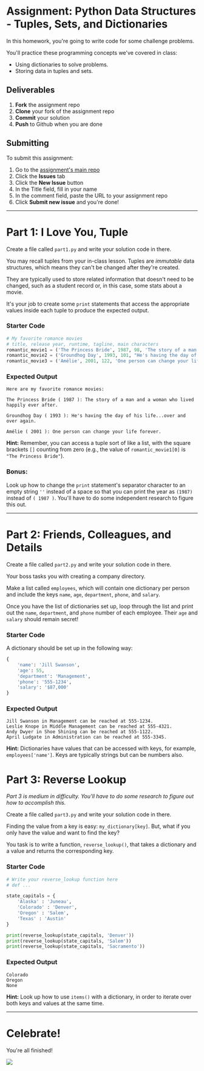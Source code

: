 # Assignment: Python Data Structures - Tuples, Sets, and Dictionaries

In this homework, you're going to write code for some challenge problems.

You'll practice these programming concepts we've covered in class:

* Using dictionaries to solve problems.
* Storing data in tuples and sets.

## Deliverables

1. **Fork** the assignment repo
1. **Clone** your fork of the assignment repo
1. **Commit** your solution
1. **Push** to Github when you are done

## Submitting

To submit this assignment:

1. Go to the [assignment's main repo](https://git.generalassemb.ly/PYTHR-august-2019/hw-08-tuples-and-dictionaries)
1. Click the **Issues** tab
1. Click the **New Issue** button
1. In the Title field, fill in your name
1. In the comment field, paste the URL to your assignment repo
1. Click **Submit new issue** and you're done!

---

# Part 1: I Love You, Tuple

Create a file called `part1.py` and write your solution code in there.

You may recall tuples from your in-class lesson. Tuples are *immutable* data structures, which means they can't be changed after they're created.

They are typically used to store related information that doesn't need to be changed, such as a student record or, in this case, some stats about a movie.

It's your job to create some `print` statements that access the appropriate values inside each tuple to produce the expected output.

### Starter Code

```python
# My favorite romance movies
# title, release year, runtime, tagline, main characters
romantic_movie1 = ('The Princess Bride', 1987, 98, 'The story of a man and a woman who lived happily ever after.', ['Buttercup', 'Westley', 'Fezzik', 'Inigo Montoya', 'Vizzini'])
romantic_movie2 = ('Groundhog Day', 1993, 101, "He's having the day of his life… over and over again.", ['Phil Connors'])
romantic_movie3 = ('Amélie', 2001, 122, 'One person can change your life forever.', ['Amélie Poulain', 'Nino Quincampoix', 'The Garden Gnome'])
```

### Expected Output

```
Here are my favorite romance movies:

The Princess Bride ( 1987 ): The story of a man and a woman who lived happily ever after.

Groundhog Day ( 1993 ): He's having the day of his life...over and over again.

Amélie ( 2001 ): One person can change your life forever.
```

**Hint:** Remember, you can access a tuple sort of like a list, with the square brackets `[]` counting from zero (e.g., the value of `romantic_movie1[0]` is `"The Princess Bride"`).

### Bonus:

Look up how to change the `print` statement's separator character to an empty string `''` instead of a space so that you can print the year as `(1987)` instead of `( 1987 )`. You'll have to do some independent research to figure this out.

---

# Part 2: Friends, Colleagues, and Details

Create a file called `part2.py` and write your solution code in there.

Your boss tasks you with creating a company directory.

Make a list called `employees`, which will contain one dictionary per person and include the keys `name`, `age`, `department`, `phone`, and `salary`.

Once you have the list of dictionaries set up, loop through the list and print out the `name`, `department`, and `phone` number of each employee. Their `age` and `salary` should remain secret!

### Starter Code

A dictionary should be set up in the following way:

```python
{
    'name': 'Jill Swanson',
    'age': 55,
    'department': 'Management',
    'phone': '555-1234',
    'salary': '$87,000'
}
```

### Expected Output

```
Jill Swanson in Management can be reached at 555-1234.
Leslie Knope in Middle Management can be reached at 555-4321.
Andy Dwyer in Shoe Shining can be reached at 555-1122.
April Ludgate in Administration can be reached at 555-3345.
```

**Hint:** Dictionaries have values that can be accessed with keys, for example, `employees['name']`. Keys are typically strings but can be numbers also.

# Part 3: Reverse Lookup

*Part 3 is medium in difficulty. You'll have to do some research to figure out how to accomplish this.*

Create a file called `part3.py` and write your solution code in there.

Finding the value from a key is easy: `my_dictionary[key]`. But, what if you only have the value and want to find the key?

You task is to write a function, `reverse_lookup()`, that takes a dictionary and a value and returns the corresponding key.

### Starter Code

```python
# Write your reverse_lookup function here
# def ...

state_capitals = {
    'Alaska' : 'Juneau',
    'Colorado' : 'Denver',
    'Oregon' : 'Salem',
    'Texas' : 'Austin'
}

print(reverse_lookup(state_capitals, 'Denver'))
print(reverse_lookup(state_capitals, 'Salem'))
print(reverse_lookup(state_capitals, 'Sacramento'))
```

### Expected Output

```
Colorado
Oregon
None
```

**Hint:** Look up how to use `items()` with a dictionary, in order to iterate over both keys and values at the same time.

---

# Celebrate!

You're all finished!

![](https://media.giphy.com/media/UkhHIZ37IDRGo/giphy.gif)
